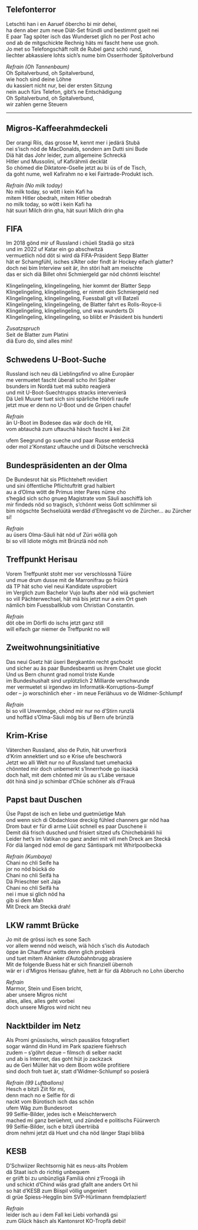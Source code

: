 ---
---
## Telefonterror
Letschti han i en Aaruef öbercho bi mir dehei,  
ha denn aber zum neue Diät-Set fründli und bestimmt gseit nei  
E paar Tag spöter isch das Wunderset glich no per Post acho  
ond ab de mitgschickte Rechnig häts mi fascht hene use gnoh.  
Jo met so Telefongschäft rollt de Rubel ganz schö rund,  
liechter abkassiere lohts sich’s nume bim Osserrhoder Spitolverbund

_Refrain (Oh Tannenbaum)_  
Oh Spitalverbund, oh Spitalverbund,  
wie hoch sind deine Löhne  
du kassiert nicht nur, bei der ersten Sitzung  
nein auch fürs Telefon, gibt’s ne Entschädigung  
Oh Spitalverbund, oh Spitalverbund,  
wir zahlen gerne Steuern

***

## Migros-Kaffeerahmdeckeli
Der orangi Riis, das grosse M, kennt mer i jedärä Stubä  
nei s’isch nöd de MacDonalds, sondern am Dutti sini Bude  
Diä hät das Johr leider, zum allgemeine Schreckä  
Hitler und Mussolini, uf Kafirähmli decklät  
So chömed die Diktatore-Gselle jetzt au bi üs of de Tisch,  
da goht nume, well Kafirahm no e kei Fairtrade-Produkt isch.

_Refrain (No milk today)_  
No milk today, so wött i kein Kafi ha  
mitem Hitler obedrah, mitem Hitler obedrah  
no milk today, so wött i kein Kafi ha  
hät suuri Milch drin gha, hät suuri Milch drin gha


## FIFA
Im 2018 gönd mir uf Russland i chüeli Stadiä go sitzä  
und im 2022 uf Katar ein go abschwitzä  
vermuetlich nöd döt si wird dä FIFA-Präsident Sepp Blatter  
hät er Schamgfühl, isches s’Alter oder findt är Hockey eifach glatter?  
doch nei bim Interview seit är, ihn störi halt am meischte  
das er sich diä Billet ohni Schmiergeld gar nöd chönnti leischte!

Klingelingeling, klingelingeling, hier kommt der Blatter Sepp  
Klingelingeling, klingelingeling, er nimmt dein Schmiergeld ned  
Klingelingeling, klingelingeling, Fuessball git vill Batzeli  
Klingelingeling, klingelingeling, de Blatter fahrt es Rolls-Royce-li  
Klingelingeling, klingelingeling, und was wunderts Di  
Klingelingeling, klingelingeling, so bliibt er Präsident bis hunderti

_Zusatzspruch_  
Seit de Blatter zum Platini  
diä Euro do, sind alles mini!


## Schwedens U-Boot-Suche
Russland isch neu dä Lieblingsfind vo allne Europäer  
me vermuetet fascht überall scho ihri Späher  
bsunders im Nordä tuet mä subito reagierä  
und mit U-Boot-Suechtrupps stracks intervenierä  
Dä Ueli Muurer tuet sich sini spärliche Höörli raufe  
jetzt mue er denn no U-Boot und de Gripen chaufe!

_Refrain_  
än U-Boot im Bodesee das wär doch de Hit,  
vom abtauchä zum uftauchä häsch fascht ä kei Ziit

ufem Seegrund go sueche und paar Russe entdeckä  
oder mol z’Konstanz uftauche und di Dütsche verschreckä


## Bundespräsidenten an der Olma
De Bundesrot hät sis Pflichteheft revidiert  
und sini öffentliche Pflichtuftritt grad halbiert  
au a d’Olma wött de Primus inter Pares nüme cho  
s‘hegäd sich scho gnueg Magistrate vom Säuli aaschiffä loh  
mir findeds nöd so tragisch, s’chönnt weiss Gott schlimmer sii  
bim nögschte Sechselüütä werdäd d’Ehregäscht vo de Zürcher… au Zürcher si!

_Refrain_  
au üsers Olma-Säuli hät nöd uf Züri wöllä goh  
bi so vill Idiote mögts mit Brünzlä nöd noh


## Treffpunkt Herisau
Vorem Treffpunkt stoht mer vor verschlossnä Tüüre  
und mue drum dusse mit de Marronifrau go früürä  
dä TP hät scho viel neui Kandidate usprobiert  
im Verglich zum Bachelor Vujo laufts aber nöd wiä gschmiert  
so vill Pächterwechsel, hät mä bis jetzt nur a eim Ort gseh  
nämlich bim Fuessballklub vom Christian Constantin.

_Refrain_  
döt obe im Dörfli do ischs jetzt ganz still  
will eifach gar niemer de Treffpunkt no will


## Zweitwohnungsinitiative
Das neui Gsetz hät üseri Bergkantön recht gschockt  
und sicher au äs paar Bundesbeamti us ihrem Chalet use glockt  
Und us Bern chunnt grad nomol triste Kunde  
im Bundeshushalt sind urplötzlich 2 Milliarde verschwunde  
mer vermuetet si irgendwo im Informatik-Korruptions–Sumpf  
oder – jo worschinlich eher - im neue Feriähuus vo de Widmer-Schlumpf

_Refrain_  
bi so vill Unvermöge, chönd mir nur no d’Stirn runzlä  
und hoffäd s’Olma-Säuli mög bis uf Bern ufe brünzlä


## Krim-Krise
Väterchen Russland, also de Putin, hät unverfrorä  
d’Krim annektiert und so e Krise ufe beschworä  
Jetzt wo alli Welt nur no uf Russland tuet umehackä  
chönnted mir doch unbemerkt s’Innerrhode go iisackä  
doch halt, mit dem chönted mir üs au s’Läbe versaue  
döt hinä sind jo schimbar d’Chüe schöner als d’Frauä


## Papst baut Duschen
Üse Papst de isch en liebe und guetmüetige Mah  
ond wenn sich di Obdachlose dreckig fühled channers gar nöd haa  
Drom baut er für di arme Lüüt schnell es paar Duschene ii  
Demit diä frisch dusched und frisiert sitzed ufs Chirchebänkli hii  
Leider het’s im Vatikan no ganz anderi mit vill meh Dreck am Steckä  
För diä langed nöd emol de ganz Säntispark mit Whirlpoolbeckä

_Refrain (Kumbaya)_  
Chani no chli Seife ha  
jor no nöd bückä do  
Chani no chli Seifä ha  
Dä Prieschter seit Jaja  
Chani no chli Seifä ha  
nei i mue si glich nöd ha  
gib si dem Mah  
Mit Dreck am Steckä drah!


## LKW rammt Brücke
Jo mit de grössi isch es sone Sach  
vor allem wennd nöd weisch, wiä höch s’isch dis Autodach  
öppe än Chauffeur wötts denn glich probierä  
und tuet mitem Ahänker d’Autobahnbrugg abrasiere  
Mit de folgende Buess hät er sich finanziell übernoh  
wär er i d’Migros Herisau gfahre, hett är für dä Abbruch no Lohn übercho

_Refrain_  
Marmor, Stein und Eisen bricht,  
aber unsere Migros nicht  
alles, alles, alles geht vorbei  
doch unsere Migros wird nicht neu


## Nacktbilder im Netz
Als Promi gnüssischs, wirsch pausälos fotografiert  
sogar wännd din Hund im Park spaziere füehrsch  
zudem – s’göhrt dezue – filmsch di selber nackt  
und ab is Internet, das goht hüt jo zackzack  
au de Geri Müller hät vo dem Boom wölle profitiere  
sind doch froh tuet är, statt d’Widmer-Schlumpf so posierä

_Refrain (99 Luftballons)_  
Hesch e bitzli Ziit för mi,  
denn mach no e Selfie för di  
nackt vom Bürotisch isch das schön  
ufem Wäg zum Bundesroot  
99 Selfie-Bilder, jedes isch e Meischterwerch  
mached mi ganz berüehmt, und zünded e politischs Füürwerch  
99 Selfie-Bilder, isch e bitzli übertriibä  
drom nehmi jetzt dä Huet und cha nöd länger Stapi bliibä


## KESB
D’Schwiizer Rechtsornig hät es neus-alts Problem  
dä Staat isch do richtig unbequem  
er griift bi zu unbünzligä Familiä ohni z’Froogä iih  
und schickt d’Chind wiäs grad gfallt ane anders Ort hii  
so hät d’KESB zum Biispil völlig ungeniert  
di grüe Spiess-Hegglin bim SVP-Hürlimann fremdplaziert!

_Refrain_  
leider isch au i dem Fall kei Liebi vorhandä gsi  
zum Glück häsch als Kantonsrot KO-Tropfä debii!

